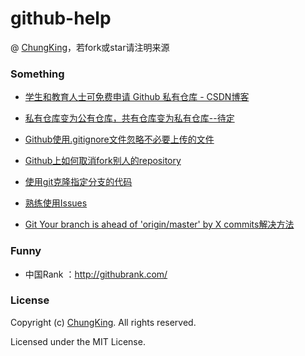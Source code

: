 # github-help

@ [ChungKing](https://github.com/HuangCongQing/github-help)，若fork或star请注明来源


### Something

* [学生和教育人士可免费申请 Github 私有仓库 - CSDN博客](https://blog.csdn.net/jxjgssylsg/article/details/51505395)
* [私有仓库变为公有仓库，共有仓库变为私有仓库--待定]()
* [Github使用.gitignore文件忽略不必要上传的文件](https://blog.csdn.net/gjy211/article/details/51607347)
* [Github上如何取消fork别人的repository](https://blog.csdn.net/allenzyoung/article/details/50302471)
* [使用git克隆指定分支的代码](https://www.cnblogs.com/nylcy/p/6569284.html)
* [熟练使用Issues](https://blog.csdn.net/github_30605157/article/details/52837864)

* [Git Your branch is ahead of 'origin/master' by X commits解决方法](https://github.com/HuangCongQing/github-help/issues/4)



### Funny

* 中国Rank ：http://githubrank.com/




### License
Copyright (c) [ChungKing](https://github.com/HuangCongQing/github-help). All rights reserved.

Licensed under the MIT License.




















